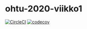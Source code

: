 # ohtu-2020-viikko1

[![CircleCI](https://circleci.com/gh/pyigyli/ohtu-2020-viikko1.svg?style=svg)](https://circleci.com/gh/pyigyli/ohtu-2020-viikko1)
[![codecov](https://codecov.io/gh/pyigyli/ohtu-2020-viikko1/branch/master/graph/badge.svg)](https://codecov.io/gh/pyigyli/ohtu-2020-viikko1)
